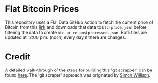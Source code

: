 # Flat Bitcoin Prices

This repository uses a [Flat Data GitHub Action](https://next.github.com/projects/flat-data/) to fetch the current price of Bitcoin from this [link](https://api.coindesk.com/v2/bpi/currentprice.json) and downloads that data to `btc-price.json` before filtering the data to create `btc-price-postprocessed.json`. Both files are updated at 12:00 p.m. (noon) every day if there are changes. 

# Credit

A detailed walk-through of the steps for building this 'git scrapper' can be found [here](https://github.com/githubocto/flat-demo-bitcoin-price). The 'git scraper' approach was originated by [Simon Willison](https://simonwillison.net/2020/Oct/9/git-scraping/).
